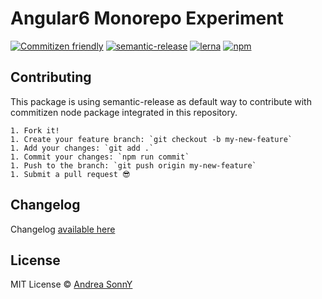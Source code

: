 # Angular6 Monorepo Experiment

[![Commitizen friendly](https://img.shields.io/badge/commitizen-friendly-brightgreen.svg)](http://commitizen.github.io/cz-cli/)
[![semantic-release](https://img.shields.io/badge/%20%20%F0%9F%93%A6%F0%9F%9A%80-semantic--release-e10079.svg)](https://github.com/semantic-release/semantic-release)
[![lerna](https://img.shields.io/badge/maintained%20with-lerna-cc00ff.svg)](https://lernajs.io/)
[![npm][license-badge]](https://andreasonny.mit-license.org/@2018/)

## Contributing

This package is using semantic-release as default way to contribute with commitizen node package integrated in this repository.

```
1. Fork it!
1. Create your feature branch: `git checkout -b my-new-feature`
1. Add your changes: `git add .`
1. Commit your changes: `npm run commit`
1. Push to the branch: `git push origin my-new-feature`
1. Submit a pull request 😎
```

## Changelog

Changelog [available here](https://github.com/andreasonny83/angular6-monorepo-experiment/blob/master/CHANGELOG.md)

## License

MIT License © [Andrea SonnY](https://andreasonny.mit-license.org)

[license-badge]: https://img.shields.io/badge/license-MIT-blue.svg